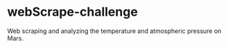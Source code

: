 # webScrape-challenge
Web scraping and analyzing the temperature and atmospheric pressure on Mars. 
